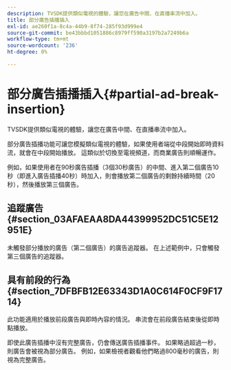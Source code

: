 ```yaml
---
description: TVSDK提供類似電視的體驗，讓您在廣告中間、在直播串流中加入。
title: 部分廣告插播插入
exl-id: ae260f1a-8c4a-44b9-8f74-285f93d999e4
source-git-commit: be43bbbd1051886c8979ff590a3197b2a7249b6a
workflow-type: tm+mt
source-wordcount: '236'
ht-degree: 0%

---
```


# 部分廣告插播插入{#partial-ad-break-insertion}

TVSDK提供類似電視的體驗，讓您在廣告中間、在直播串流中加入。

部分廣告插播功能可讓您模擬類似電視的體驗，如果使用者端從中段開始即時資料流，就會在中段開始播放。 這類似於切換至電視頻道，而商業廣告則順暢運作。

例如，如果使用者在90秒廣告插播（3個30秒廣告）的中間、進入第二個廣告10秒（即進入廣告插播40秒）時加入，則會播放第二個廣告的剩餘持續時間（20秒），然後播放第三個廣告。

## 追蹤廣告 {#section_03AFAEAA8DA44399952DC51C5E12951E}

未觸發部分播放的廣告（第二個廣告）的廣告追蹤器。 在上述範例中，只會觸發第三個廣告的追蹤器。

## 具有前段的行為 {#section_7DFBFB12E63343D1A0C614F0CF9F1714}

此功能適用於播放前段廣告與即時內容的情況。 串流會在前段廣告結束後從即時點播放。

即使此廣告插播中沒有完整廣告，仍會傳送廣告插播事件。 如果略過超過一秒，則廣告會被視為部分廣告。 例如，如果檢視者觀看他們略過800毫秒的廣告，則視為完整廣告。

